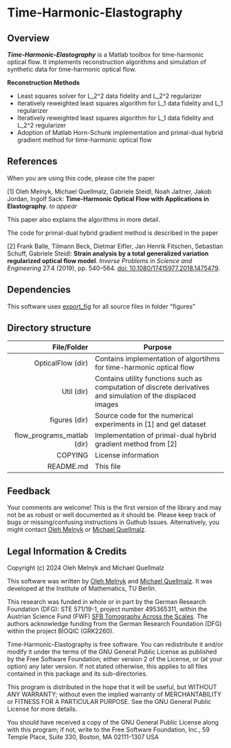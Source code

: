Time-Harmonic-Elastography
=========================

Overview
--------
***Time-Harmonic-Elastography*** is a Matlab toolbox for time-harmonic optical flow.
It implements reconstruction algorithms and simulation of synthetic data for time-harmonic optical flow.

__Reconstruction Methods__
* Least squares solver for L_2^2 data fidelity and L_2^2 regularizer
* Iteratively reweighted least squares algorithm for L_1 data fidelity and L_1 regularizer
* Iteratively reweighted least squares algorithm for L_1 data fidelity and L_2^2 regularizer 
* Adoption of Matlab Horn-Schunk implementation and primal-dual hybrid gradient method for time-harmonic optical flow

References
----------
When you are using this code, please cite the paper

[1] Oleh Melnyk, Michael Quellmalz, Gabriele Steidl, Noah Jaitner, Jakob Jordan, Ingolf Sack:
__Time-Harmonic Optical Flow with Applications in Elastography__.
*to appear*

This paper also explains the algorithms in more detail.

The code for primal-dual hybrid gradient method is described in the paper

[2] Frank Balle, Tilmann Beck, Dietmar Eifler, Jan Henrik Fitschen, Sebastian Schuff, Gabriele Steidl:
__Strain analysis by a total generalized variation regularized optical flow model__.
*Inverse Problems in Science and Engineering* 27.4 (2019), pp. 540–564. [doi: 10.1080/17415977.2018.1475479](https://doi.org/10.1080/17415977.2018.1475479). 

Dependencies
------------
This software uses [export_fig](https://de.mathworks.com/matlabcentral/fileexchange/23629-export_fig) for all source files in folder "figures" 

Directory structure
-------------------

File/Folder                | Purpose
--------------------------:| ---------------------------------------------------------------------
OpticalFlow (dir)          | Contains implementation of algortihms for time-harmonic optical flow 
Util (dir)                 | Contains utility functions such as computation of discrete derivatives and simulation of the displaced images
figures (dir) 	           | Source code for the numerical experiments in [1] and gel dataset
flow_programs_matlab (dir) | Implementation of primal-dual hybrid gradient method from [2]
COPYING                    | License information
README.md                  | This file

Feedback
--------
Your comments are welcome! This is the first version of the library and may
not be as robust or well documented as it should be. Please keep track of bugs
or missing/confusing instructions in Guthub Issues.
Alternatively, you might contact
[Oleh Melnyk](mailto:oleh.melnyk@tu-berlin.de)
or
[Michael Quellmalz](mailto:quellmalz@math.tu-berlin.de).

Legal Information & Credits
---------------------------
Copyright (c) 2024 Oleh Melnyk and Michael Quellmalz

This software was written by [Oleh Melnyk](https://olehmelnyk.xyz/) and [Michael Quellmalz](https://page.math.tu-berlin.de/~quellm/).
It was developed at the Institute of Mathematics, TU Berlin.

This research was funded in whole or in part by the German Research Foundation (DFG): STE 571/19-1, project number 495365311, within the Austrian Science Fund (FWF) [SFB Tomography Across the Scales](https://tomography.univie.ac.at/). 
The authors acknowledge funding from the German Research Foundation (DFG) within the project BIOQIC (GRK2260).

Time-Harmonic-Elastography is free software. You can redistribute it and/or modify it under the
terms of the GNU General Public License as published by the Free Software
Foundation; either version 2 of the License, or (at your option) any later
version. If not stated otherwise, this applies to all files contained in this
package and its sub-directories.

This program is distributed in the hope that it will be useful,
but WITHOUT ANY WARRANTY; without even the implied warranty of
MERCHANTABILITY or FITNESS FOR A PARTICULAR PURPOSE.  See the
GNU General Public License for more details.

You should have received a copy of the GNU General Public License
along with this program; if not, write to the Free Software
Foundation, Inc., 59 Temple Place, Suite 330, Boston, MA  02111-1307  USA
